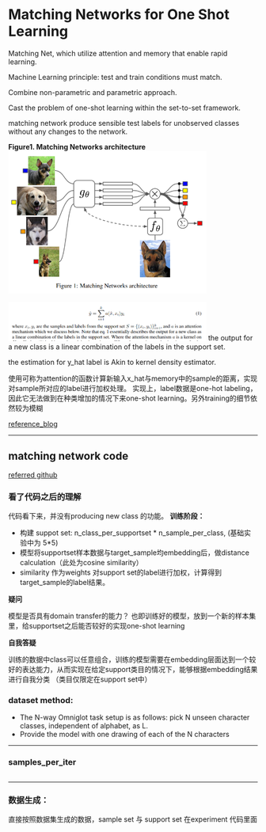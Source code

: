 # Matching Networks for One Shot Learning

Matching Net, which utilize attention and memory that enable rapid learning.

Machine Learning principle: test and train conditions must match.

Combine non-parametric and parametric approach.

Cast the problem of one-shot learning within the set-to-set framework.

matching network produce sensible test labels for unobserved classes without any changes to the network.

**Figure1. Matching Networks architecture**
<img src="architecture.png" alt="architectrure" width="400"/>

<img src="equation1.png" alt="equation1" width="400"/>  
the output for a new class is a linear combination of the labels in the support set.

the estimation for y_hat label is Akin to kernel density estimator.


使用可称为attention的函数计算新输入x_hat与memory中的sample的距离，实现对sample所对应的label进行加权处理。 
实现上，label数据是one-hot labeling，因此它无法做到在种类增加的情况下来one-shot learning。另外training的细节依然较为模糊

[reference_blog](https://blog.acolyer.org/2017/01/03/matching-networks-for-one-shot-learning/)


---
## matching network code
[referred github](https://github.com/AntreasAntoniou/MatchingNetworks)

### 看了代码之后的理解
代码看下来，并没有producing new class 的功能。 
**训练阶段：**

+ 构建 suppot set: n\_class\_per\_supportset * n\_sample\_per\_class, (基础实验中为 5*5)
+ 模型将supportset样本数据与target_sample均embedding后，做distance calculation（此处为cosine similarity）
+ similarity 作为weights 对support set的label进行加权，计算得到target_sample的label结果。

**疑问**

模型是否具有domain transfer的能力？ 也即训练好的模型，放到一个新的样本集里，给supportset之后能否较好的实现one-shot learning

**自我答疑**

训练的数据中class可以任意组合，训练的模型需要在embedding层面达到一个较好的表达能力，从而实现在给定support类目的情况下，能够根据embedding结果进行自我分类 （类目仅限定在support set中）

### dataset method:
+ The N-way Omniglot task setup is as follows: pick N unseen character classes, independent of alphabet, as L. 
+ Provide the model with one drawing of each of the N characters 

---

### samples\_per\_iter
```

```

---

### 数据生成：
直接按照数据集生成的数据，sample set 与 support set 在experiment 代码里面